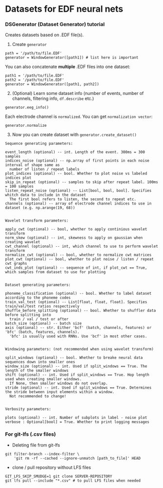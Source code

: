 # Datasets for EDF neural nets 

### DSGenerator (Dataset Generator) tutorial 

Creates datasets based on .EDF file(s).

1. Create `generator`
```
path = '/path/to/file.EDF'
generator = WindowGenerator([path1]) # list here is important
```
You can also concatenate **multiple** .EDF files into one dataset:
```
path1 = '/path/to/file.EDF'
path2 = '/path/to/file.EDF'
generator = WindowGenerator([path1, path2])
```

2. (Optional) Learn some dataset info (number of events, number of channels, filtering info, `df.describe` etc.)
```
generator.eeg_info()
```
Each electrode channel is `normalized`. You can get `normalization vector`:
```
generator.normalize
```

3. Now you can create dataset with `generator.create_dataset()`
```
Sequence generating parameters:

event_length (optional) -- int. Length of the event. 300ms = 300 samples
indices_noise (optional) -- np.array of first points in each noise interval of shape same as
  number of listen / repeat labels
plot_indices (optional) -- bool. Whether to plot noise vs labeled indices plot
skip_in_repeat (optional) -- samples to skip after repeat label. 100ms = 100 samples
listen_repeat_noise (optional) -- List[bool, bool, bool]. Specifies whitch data to include in the dataset
  The first bool refers to listen, the second to repeat etc.
channels (optional) -- array of electrode channel indices to use in dataset (e.g. np.arange(19, 68))


Wavelet transform parameters:

apply_cwt (optional) -- bool, whether to apply continious wavelet transform
norm_skew (optional) -- int, skewness to apply on gaussian when creating wavelet
cwt_channel (optional) -- int, which channel to use to perform wavelet transform
normalize_cwt (optional) -- bool, whether to normalize cwt matrices
plot_cwt (optional) -- bool, whether to plot noise / listen / repeat cwt graphs
cwt_inds_plot (optional) -- sequence of int, if plot_cwt == True, which samples from dataset to use for plotting 


Dataset generating parameters:

phoneme_classification (optional) -- bool. Whether to label dataset according to the phoneme codes
train_val_test (optional) -- List[float, float, float]. Specifies train/val/test ratios respectively
shuffle_before_splitting (optional) -- bool. Whether to shuffler data before splitting into
  train / val / test or after
batch_size (optional) -- batch size
axis (optional) -- str. Either 'bcf' (batch, channels, features) or 'bfc' (batch, features, channels).
  'bfc' is usually used with RNNs. Use 'bcf' in most other cases.


Windowing parameters: (not recommended when using wavelet transform)

split_windows (optional) -- bool. Whether to breake neural data sequences down into smaller ones
window_size (optional) -- int. Used if split_windows == True. The length of the smaller windows
shift (optional) -- int. Used if split_windows == True. Hop length used when creating smaller windows.
  If None, then smaller windows do not overlap.
stride (optional) -- int. Used if split_windows == True. Determines the stride between input elements within a window.
  Not recommended to change!


Verbosity parameters:

plots (optional) -- int. Number of subplots in label - noise plot
verbose : Optional[bool] = True. Whether to print logging messages
```

### For git-lfs (.csv files)
* Deleting file from git-lfs
```
git filter-branch --index-filter \
    'git rm -rf --cached --ignore-unmatch [path_to_file]' HEAD
```
* clone / pull repository without LFS files
```
GIT_LFS_SKIP_SMUDGE=1 git clone SERVER-REPOSITORY
git lfs pull --include "*.csv" # to pull LFS files when needed
```
